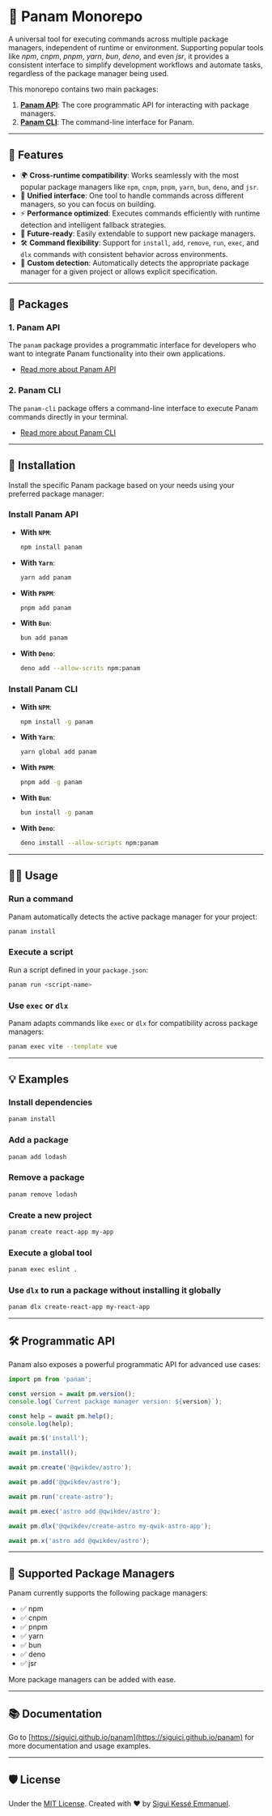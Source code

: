 # 🚀 Panam Monorepo

A universal tool for executing commands across multiple package managers,
independent of runtime or environment. Supporting popular tools
like *npm*, *cnpm*, *pnpm*, *yarn*, *bun*, *deno*, and even *jsr*,
it provides a consistent interface to simplify development workflows
and automate tasks, regardless of the package manager being used.

This monorepo contains two main packages:

1. **[Panam API](./packages/core)**: The core programmatic API
for interacting with package managers.
2. **[Panam CLI](./packages/cli)**: The command-line interface for Panam.

---

## 🚀 Features

- 🌍 **Cross-runtime compatibility**:
Works seamlessly with the most popular package managers
like `npm`, `cnpm`, `pnpm`, `yarn`, `bun`, `deno`, and `jsr`.
- 🎯 **Unified interface**: One tool to handle commands across different managers,
so you can focus on building.
- ⚡ **Performance optimized**: Executes commands efficiently with runtime detection
and intelligent fallback strategies.
- 🔧 **Future-ready**: Easily extendable to support new package managers.
- 🛠️ **Command flexibility**: Support for `install`, `add`, `remove`, `run`, `exec`,
and `dlx` commands with consistent behavior across environments.
- 📂 **Custom detection**: Automatically detects the appropriate package manager
for a given project or allows explicit specification.

---

## 📂 Packages

### 1. **Panam API**

The `panam` package provides a programmatic interface for developers
who want to integrate Panam functionality into their own applications.

- [Read more about Panam API](./packages/core/README.md)

### 2. **Panam CLI**

The `panam-cli` package offers a command-line interface
to execute Panam commands directly in your terminal.

- [Read more about Panam CLI](./packages/cli/README.md)

---

## 🚀 Installation

Install the specific Panam package based on your needs
using your preferred package manager:

### Install Panam API

- **With `NPM`**:

  ```bash
  npm install panam
  ```

- **With `Yarn`**:

  ```bash
  yarn add panam
  ```

- **With `PNPM`**:

  ```bash
  pnpm add panam
  ```

- **With `Bun`**:

  ```bash
  bun add panam
  ```

- **With `Deno`**:

  ```bash
  deno add --allow-scrits npm:panam
  ```

### Install Panam CLI

- **With `NPM`**:

  ```bash
  npm install -g panam
  ```

- **With `Yarn`**:

  ```bash
  yarn global add panam
  ```

- **With `PNPM`**:

  ```bash
  pnpm add -g panam
  ```

- **With `Bun`**:

  ```bash
  bun install -g panam
  ```

- **With `Deno`**:

  ```bash
  deno install --allow-scripts npm:panam
  ```

---

## 🧑‍💻 Usage

### Run a command

Panam automatically detects the active package manager for your project:

```bash
panam install
```

### Execute a script

Run a script defined in your `package.json`:

```bash
panam run <script-name>
```

### Use `exec` or `dlx`

Panam adapts commands like `exec` or `dlx` for compatibility across package managers:

```bash
panam exec vite --template vue
```

---

## 💡 Examples

### Install dependencies

```bash
panam install
```

### Add a package

```bash
panam add lodash
```

### Remove a package

```bash
panam remove lodash
```

### Create a new project

```bash
panam create react-app my-app
```

### Execute a global tool

```bash
panam exec eslint .
```

### Use `dlx` to run a package without installing it globally

```bash
panam dlx create-react-app my-react-app
```

---

## 🛠️ Programmatic API

Panam also exposes a powerful programmatic API for advanced use cases:

```typescript
import pm from 'panam';

const version = await pm.version();
console.log(`Current package manager version: ${version}`);

const help = await pm.help();
console.log(help);

await pm.$('install');

await pm.install();

await pm.create('@qwikdev/astro');

await pm.add('@qwikdev/astro');

await pm.run('create-astro');

await pm.exec('astro add @qwikdev/astro');

await pm.dlx('@qwikdev/create-astro my-qwik-astro-app');

await pm.x('astro add @qwikdev/astro');
```

---

## 📖 Supported Package Managers

Panam currently supports the following package managers:

- ✅ npm
- ✅ cnpm
- ✅ pnpm
- ✅ yarn
- ✅ bun
- ✅ deno
- ✅ jsr

More package managers can be added with ease.

---

## 📚 Documentation

Go to [https://siguici.github.io/panam](https://siguici.github.io/panam)
for more documentation and usage examples.

---

## 🛡️ License

Under the [MIT License](./LICENSE.md).
Created with ❤️ by [Sigui Kessé Emmanuel](https://github.com/siguici).
